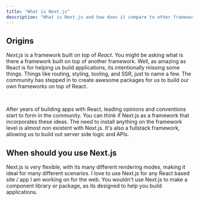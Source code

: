 ```yaml
---
title: "What is Next.js"
description: "What is Next.js and how does it compare to other frameworks"
---
```


## Origins

_Next.js_ is a framework built on top of _React_. You might be asking what is there a framework built on top of another framework. Well, as amazing as React is for helping us build applications, its intentionally missing some things. Things like routing, styling, tooling, and SSR, just to name a few. The community has stepped in to create awesome packages for us to build our own frameworks on top of React.

<br>

After years of building apps with React, leading opinions and conventions start to form in the community. You can think if Next.js as a framework that incorporates these ideas. The need to install anything on the framework level is almost non existent with Next.js. It's also a fullstack framework, allowing us to build out server side logic and APIs.

## When should you use Next.js

Next.js is very flexible, with its many different rendering modes, making it ideal for many different scenarios. I love to use Next.js for any React based site / app I am working on for the web. You wouldn't use Next.js to make a component library or package, as its designed to help you build applications.
